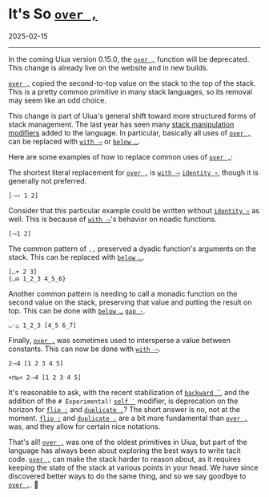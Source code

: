 # It's So [`over ,`](https://uiua.org/docs/over)

2025-02-15

---

In the coming Uiua version 0.15.0, the [`over ,`](https://uiua.org/docs/over) function will be deprecated. This change is already live on the website and in new builds.

[`over ,`](https://uiua.org/docs/over) copied the second-to-top value on the stack to the top of the stack. This is a pretty common primitive in many stack languages, so its removal may seem like an odd choice.

This change is part of Uiua's general shift toward more structured forms of stack management. The last year has seen many [stack manipulation modifiers](https://uiua.org/tutorial/evenmoreargument) added to the language. In particular, basically all uses of [`over ,`](https://uiua.org/docs/over) can be replaced with [`with ⤙`](https://uiua.org/docs/with) or [`below ◡`](https://uiua.org/docs/below).

Here are some examples of how to replace common uses of [`over ,`](https://uiua.org/docs/over):

The shortest literal replacement for [`over ,`](https://uiua.org/docs/over) is [`with ⤙`](https://uiua.org/docs/with) [`identity ∘`](https://uiua.org/docs/identity), though it is generally not preferred.

```uiua
[⤙∘ 1 2]
```

Consider that this particular example could be written without [`identity ∘`](https://uiua.org/docs/identity) as well. This is because of [`with ⤙`](https://uiua.org/docs/with)'s behavior on noadic functions.

```uiua
[⤙1 2]
```
The common pattern of `,,` preserved a dyadic function's arguments on the stack. This can be replaced with [`below ◡`](https://uiua.org/docs/below).

```uiua
[◡+ 2 3]
{◡⊟ 1_2_3 4_5_6}
```

Another common pattern is needing to call a monadic function on the second value on the stack, preserving that value and putting the result on top. This can be done with [`below ◡`](https://uiua.org/docs/below) [`gap ⋅`](https://uiua.org/docs/gap).

```uiua
◡⋅△ 1_2_3 [4_5 6_7]
```

Finally, [`over ,`](https://uiua.org/docs/over) was sometimes used to intersperse a value between constants. This can now be done with [`with ⤙`](https://uiua.org/docs/with).

```uiua
2⤙4 [1 2 3 4 5]
```

```uiua
×⊓≥< 2⤙4 [1 2 3 4 5]
```

It's reasonable to ask, with the recent stabilization of [`backward ˜`](https://uiua.org/docs/backward), and the addition of the `# Experimental!` [`self ˙`](https://uiua.org/docs/self) modifier, is deprecation on the horizon for [`flip :`](https://uiua.org/docs/flip) and [`duplicate .`](https://uiua.org/docs/duplicate)? The short answer is no, not at the moment. [`flip :`](https://uiua.org/docs/flip) and [`duplicate .`](https://uiua.org/docs/duplicate) are a bit more fundamental than [`over ,`](https://uiua.org/docs/over) was, and they allow for certain nice notations.

That's all! [`over ,`](https://uiua.org/docs/over) was one of the oldest primitives in Uiua, but part of the language has always been about exploring the best ways to write tacit code. [`over ,`](https://uiua.org/docs/over) can make the stack harder to reason about, as it requires keeping the state of the stack at various points in your head. We have since discovered better ways to do the same thing, and so we say goodbye to [`over ,`](https://uiua.org/docs/over). 🫡